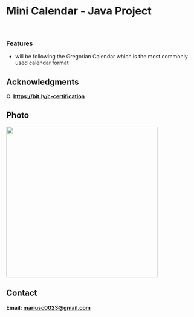<h1>Mini Calendar - Java Project</h1>
<br>
<h3>Features</h3>
<ul>
    <li> will be following the Gregorian Calendar which is the most commonly used calendar format</li>
</ul>

<h2>Acknowledgments</h2>

<b>C: https://bit.ly/c-certification<b>
<br>


<h2>Photo</h2>
<img src="carsImage.png" with="300" height="400">
<br>

<h2>Contact</h2>

<b> Email: mariusc0023@gmail.com </b>
